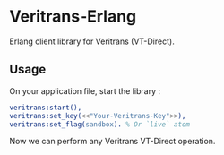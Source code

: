 # Veritrans-Erlang
Erlang client library for Veritrans (VT-Direct).

## Usage

On your application file, start the library :

```erlang
veritrans:start(),
veritrans:set_key(<<"Your-Veritrans-Key">>),
veritrans:set_flag(sandbox). % Or `live` atom
```

Now we can perform any Veritrans VT-Direct operation.